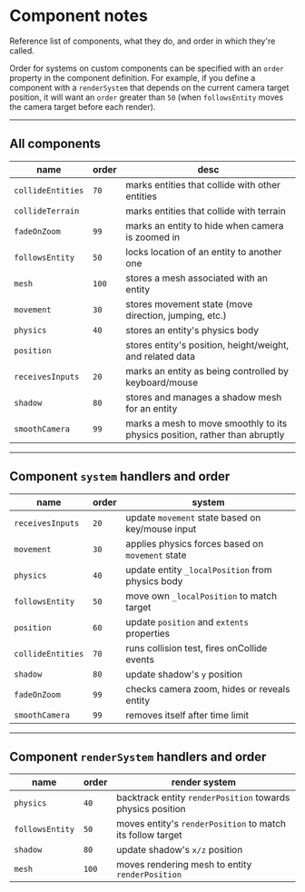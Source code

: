 # Component notes

Reference list of components, what they do, and order in which they're called.

Order for systems on custom components can be specified with an `order` property
in the component definition. For example, if you define a component with a
`renderSystem` that depends on the current camera target position, it will want an
`order` greater than `50` (when `followsEntity` moves the camera target before each render).

---

## All components

| name              | order | desc                                                                        |
| ----------------- | ----- | --------------------------------------------------------------------------- |
| `collideEntities` | `70`  | marks entities that collide with other entities                             |
| `collideTerrain`  |       | marks entities that collide with terrain                                    |
| `fadeOnZoom`      | `99`  | marks an entity to hide when camera is zoomed in                            |
| `followsEntity`   | `50`  | locks location of an entity to another one                                  |
| `mesh`            | `100` | stores a mesh associated with an entity                                     |
| `movement`        | `30`  | stores movement state (move direction, jumping, etc.)                       |
| `physics`         | `40`  | stores an entity's physics body                                             |
| `position`        |       | stores entity's position, height/weight, and related data                   |
| `receivesInputs`  | `20`  | marks an entity as being controlled by keyboard/mouse                       |
| `shadow`          | `80`  | stores and manages a shadow mesh for an entity                              |
| `smoothCamera`    | `99`  | marks a mesh to move smoothly to its physics position, rather than abruptly |

---

## Component `system` handlers and order

| name              | order | system                                           |
| ----------------- | ----- | ------------------------------------------------ |
| `receivesInputs`  | `20`  | update `movement` state based on key/mouse input |
| `movement`        | `30`  | applies physics forces based on `movement` state |
| `physics`         | `40`  | update entity `_localPosition` from physics body |
| `followsEntity`   | `50`  | move own `_localPosition` to match target        |
| `position`        | `60`  | update `position` and `extents` properties       |
| `collideEntities` | `70`  | runs collision test, fires onCollide events      |
| `shadow`          | `80`  | update shadow's `y` position                     |
| `fadeOnZoom`      | `99`  | checks camera zoom, hides or reveals entity      |
| `smoothCamera`    | `99`  | removes itself after time limit                  |

---

## Component `renderSystem` handlers and order

| name            | order | render system                                              |
| --------------- | ----- | ---------------------------------------------------------- |
| `physics`       | `40`  | backtrack entity `renderPosition` towards physics position |
| `followsEntity` | `50`  | moves entity's `renderPosition` to match its follow target |
| `shadow`        | `80`  | update shadow's `x/z` position                             |
| `mesh`          | `100` | moves rendering mesh to entity `renderPosition`            |
